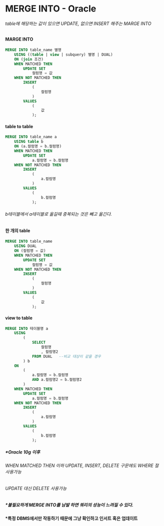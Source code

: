 # MERGE INTO - Oracle

###### table에 해당하는 값이 있으면 UPDATE,  없으면 INSERT 해주는 MARGE INTO





#### MARGE INTO

```sql
MERGE INTO table_name 별명
	USING ((table | view | subquery) 별명 | DUAL) 
	ON (join 조건)              
	WHEN MATCHED THEN 
		UPDATE SET 
			컬럼명 = 값             
	WHEN NOT MATCHED THEN 
		INSERT 
			(
            	컬럼명
        	) 
        VALUES 
        	(
            	값
        	);  
```





#### table to table

```sql
MERGE INTO table_name a
	USING table b
	ON (a.컬럼명 = b.컬럼명)
	WHEN MATCHED THEN 
		UPDATE SET 
			a.컬럼명 = b.컬럼명            
	WHEN NOT MATCHED THEN 
		INSERT 
			(
            	a.컬럼명
        	) 
        VALUES 
        	(
            	b.컬럼명
        	);  
```

###### b테이블에서 a테이블로 옮길때 중복되는 것은 빼고 옮긴다.



#### 한 개의 table

```sql
MERGE INTO table_name 
	USING DUAL 
	ON (컬럼명 = 값)
	WHEN MATCHED THEN 
		UPDATE SET 
			컬럼명 = 값
	WHEN NOT MATCHED THEN 
		INSERT 
			(
                컬럼명
            ) 
        VALUES 
        	(
                값
            );  
```





#### view to table

```sql
MERGE INTO 테이블명 a
	USING 
		(
    		SELECT 
        		컬럼명
        		, 컬럼명2
       		FROM DUAL	--비교 대상이 같을 경우
    	) b
    ON 
    	(
            a.컬럼명 = b.컬럼명
       		AND a.컬럼명2 = b.컬럼명2 
        )
    WHEN MATCHED THEN
    	UPDATE SET
    		a.컬럼명 = b.컬럼명
    WHEN NOT MATCHED THEN 
    	INSERT 
    		(
            	a.컬럼명
        	)
        VALUES 
        	(
        		b.컬럼명
        	);    	
```



##### *Oracle 10g 이후

###### 	WHEN MATCHED THEN 이하 UPDATE, INSERT, DELETE 구문에도 WHERE 절 사용가능

###### 	UPDATE 대신 DELETE 사용가능



##### *불필요하게 MERGE INTO를 남발 하면 쿼리의 성능이 느려질 수 있다.



#### *특정 DBMS에서만 작동하기 때문에 그냥 확인하고 인서트 혹은 업데이트 